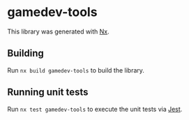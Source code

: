 # gamedev-tools

This library was generated with [Nx](https://nx.dev).

## Building

Run `nx build gamedev-tools` to build the library.

## Running unit tests

Run `nx test gamedev-tools` to execute the unit tests via [Jest](https://jestjs.io).

